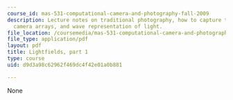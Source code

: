```yaml
---
course_id: mas-531-computational-camera-and-photography-fall-2009
description: Lecture notes on traditional photography, how to capture the entire world,
  camera arrays, and wave representation of light.
file_location: /coursemedia/mas-531-computational-camera-and-photography-fall-2009/d9d3a98c62962f469dc4f42e01a0b881_MITMAS_531F09_lec05_notes.pdf
file_type: application/pdf
layout: pdf
title: Lightfields, part 1
type: course
uid: d9d3a98c62962f469dc4f42e01a0b881

---
```

None